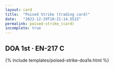 ```yaml
---
layout: card
title:  "Poised Strike (trading card)"
date:   "2022-12-29T10:21:14.552Z"
permalink: poised-strike_(card)
incomplete: true
---
```


## DOA 1st &middot; EN-217 C

{% include templates/poised-strike-doa1e.html %}
